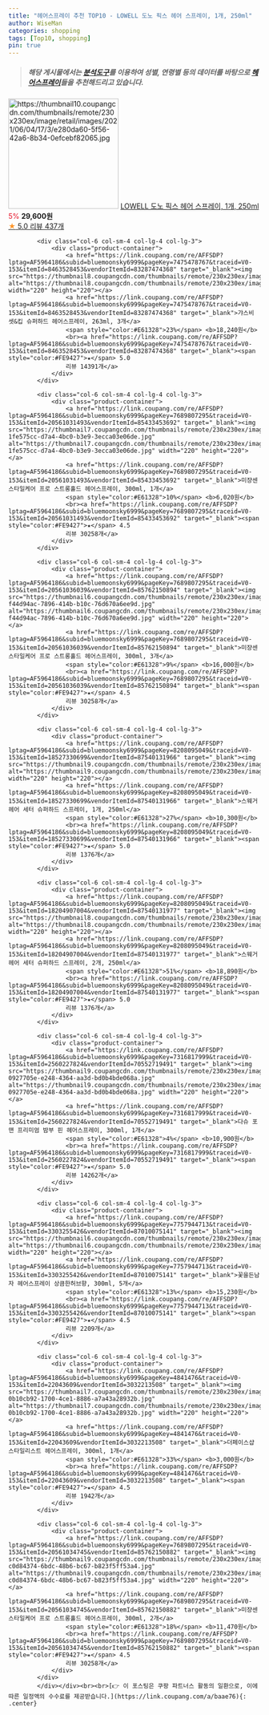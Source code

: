```yaml
---
title: "헤어스프레이 추천 TOP10 - LOWELL 도노 픽스 헤어 스프레이, 1개, 250ml"
author: WiseMan
categories: shopping
tags: [Top10, shopping]
pin: true
---
```


> ##### 해당 게시물에서는 [**분석도구**](https://itemscout.io/)를 이용하여 **성별**, **연령별** 등의 데이터를 바탕으로 [**헤어스프레이**](https://link.coupang.com/a/baae76)들을 추천해드리고 있습니다.
<div class="container"><div class="row">
            <div class="col-6 col-sm-4 col-lg-4 col-lg-3">
                <div class="product-container">
                    <a href="https://link.coupang.com/re/AFFSDP?lptag=AF5964186&subid=bluemoonsky6999&pageKey=5625693706&traceid=V0-153&itemId=9133827005&vendorItemId=76419828408" target="_blank"><img src="https://thumbnail10.coupangcdn.com/thumbnails/remote/230x230ex/image/retail/images/2021/06/04/17/3/e280da60-5f56-42a6-8b34-0efcebf82065.jpg" alt="https://thumbnail10.coupangcdn.com/thumbnails/remote/230x230ex/image/retail/images/2021/06/04/17/3/e280da60-5f56-42a6-8b34-0efcebf82065.jpg" width="220" height="220"></a>
                    <a href="https://link.coupang.com/re/AFFSDP?lptag=AF5964186&subid=bluemoonsky6999&pageKey=5625693706&traceid=V0-153&itemId=9133827005&vendorItemId=76419828408" target="_blank">LOWELL 도노 픽스 헤어 스프레이, 1개, 250ml</a>
                    <span style="color:#E61328">5%</span> <b>29,600원</b>
                    <br><a href="https://link.coupang.com/re/AFFSDP?lptag=AF5964186&subid=bluemoonsky6999&pageKey=5625693706&traceid=V0-153&itemId=9133827005&vendorItemId=76419828408" target="_blank"><span style="color:#FE9427">★</span> 5.0
                    리뷰 437개</a>
                </div>
            </div>
            
            <div class="col-6 col-sm-4 col-lg-4 col-lg-3">
                <div class="product-container">
                    <a href="https://link.coupang.com/re/AFFSDP?lptag=AF5964186&subid=bluemoonsky6999&pageKey=7475478767&traceid=V0-153&itemId=8463528453&vendorItemId=83287474368" target="_blank"><img src="https://thumbnail8.coupangcdn.com/thumbnails/remote/230x230ex/image/vendor_inventory/1d59/d1fd41f4dfd534236f84ae201bf17b3c72cc090292f209dc264845d3a789.jpg" alt="https://thumbnail8.coupangcdn.com/thumbnails/remote/230x230ex/image/vendor_inventory/1d59/d1fd41f4dfd534236f84ae201bf17b3c72cc090292f209dc264845d3a789.jpg" width="220" height="220"></a>
                    <a href="https://link.coupang.com/re/AFFSDP?lptag=AF5964186&subid=bluemoonsky6999&pageKey=7475478767&traceid=V0-153&itemId=8463528453&vendorItemId=83287474368" target="_blank">갸스비 셋&킵 슈퍼하드 헤어스프레이, 263ml, 3개</a>
                    <span style="color:#E61328">23%</span> <b>18,240원</b>
                    <br><a href="https://link.coupang.com/re/AFFSDP?lptag=AF5964186&subid=bluemoonsky6999&pageKey=7475478767&traceid=V0-153&itemId=8463528453&vendorItemId=83287474368" target="_blank"><span style="color:#FE9427">★</span> 5.0
                    리뷰 14391개</a>
                </div>
            </div>
            
            <div class="col-6 col-sm-4 col-lg-4 col-lg-3">
                <div class="product-container">
                    <a href="https://link.coupang.com/re/AFFSDP?lptag=AF5964186&subid=bluemoonsky6999&pageKey=7689807295&traceid=V0-153&itemId=20561031493&vendorItemId=85433453692" target="_blank"><img src="https://thumbnail7.coupangcdn.com/thumbnails/remote/230x230ex/image/retail/images/197508554413327-1fe575cc-d7a4-4bc0-b3e9-3ecca03e06de.jpg" alt="https://thumbnail7.coupangcdn.com/thumbnails/remote/230x230ex/image/retail/images/197508554413327-1fe575cc-d7a4-4bc0-b3e9-3ecca03e06de.jpg" width="220" height="220"></a>
                    <a href="https://link.coupang.com/re/AFFSDP?lptag=AF5964186&subid=bluemoonsky6999&pageKey=7689807295&traceid=V0-153&itemId=20561031493&vendorItemId=85433453692" target="_blank">미쟝센 스타일케어 프로 스트롱홀드 헤어스프레이, 300ml, 1개</a>
                    <span style="color:#E61328">10%</span> <b>6,020원</b>
                    <br><a href="https://link.coupang.com/re/AFFSDP?lptag=AF5964186&subid=bluemoonsky6999&pageKey=7689807295&traceid=V0-153&itemId=20561031493&vendorItemId=85433453692" target="_blank"><span style="color:#FE9427">★</span> 4.5
                    리뷰 30258개</a>
                </div>
            </div>
            
            <div class="col-6 col-sm-4 col-lg-4 col-lg-3">
                <div class="product-container">
                    <a href="https://link.coupang.com/re/AFFSDP?lptag=AF5964186&subid=bluemoonsky6999&pageKey=7689807295&traceid=V0-153&itemId=20561036039&vendorItemId=85762150894" target="_blank"><img src="https://thumbnail6.coupangcdn.com/thumbnails/remote/230x230ex/image/retail/images/561170622138257-f44d94ac-7896-414b-b10c-76d670a6ee9d.jpg" alt="https://thumbnail6.coupangcdn.com/thumbnails/remote/230x230ex/image/retail/images/561170622138257-f44d94ac-7896-414b-b10c-76d670a6ee9d.jpg" width="220" height="220"></a>
                    <a href="https://link.coupang.com/re/AFFSDP?lptag=AF5964186&subid=bluemoonsky6999&pageKey=7689807295&traceid=V0-153&itemId=20561036039&vendorItemId=85762150894" target="_blank">미쟝센 스타일케어 프로 스트롱홀드 헤어스프레이, 300ml, 3개</a>
                    <span style="color:#E61328">9%</span> <b>16,000원</b>
                    <br><a href="https://link.coupang.com/re/AFFSDP?lptag=AF5964186&subid=bluemoonsky6999&pageKey=7689807295&traceid=V0-153&itemId=20561036039&vendorItemId=85762150894" target="_blank"><span style="color:#FE9427">★</span> 4.5
                    리뷰 30258개</a>
                </div>
            </div>
            
            <div class="col-6 col-sm-4 col-lg-4 col-lg-3">
                <div class="product-container">
                    <a href="https://link.coupang.com/re/AFFSDP?lptag=AF5964186&subid=bluemoonsky6999&pageKey=8208095049&traceid=V0-153&itemId=18527330699&vendorItemId=87540131966" target="_blank"><img src="https://thumbnail9.coupangcdn.com/thumbnails/remote/230x230ex/image/vendor_inventory/450c/111f4745173b3fe2f0118dc62d9b5c5da46f7b005e3f4dc911c2e825ca3e.jpg" alt="https://thumbnail9.coupangcdn.com/thumbnails/remote/230x230ex/image/vendor_inventory/450c/111f4745173b3fe2f0118dc62d9b5c5da46f7b005e3f4dc911c2e825ca3e.jpg" width="220" height="220"></a>
                    <a href="https://link.coupang.com/re/AFFSDP?lptag=AF5964186&subid=bluemoonsky6999&pageKey=8208095049&traceid=V0-153&itemId=18527330699&vendorItemId=87540131966" target="_blank">스웨거 헤어 세터 슈퍼하드 스프레이, 1개, 250ml</a>
                    <span style="color:#E61328">27%</span> <b>10,300원</b>
                    <br><a href="https://link.coupang.com/re/AFFSDP?lptag=AF5964186&subid=bluemoonsky6999&pageKey=8208095049&traceid=V0-153&itemId=18527330699&vendorItemId=87540131966" target="_blank"><span style="color:#FE9427">★</span> 5.0
                    리뷰 1376개</a>
                </div>
            </div>
            
            <div class="col-6 col-sm-4 col-lg-4 col-lg-3">
                <div class="product-container">
                    <a href="https://link.coupang.com/re/AFFSDP?lptag=AF5964186&subid=bluemoonsky6999&pageKey=8208095049&traceid=V0-153&itemId=18204907004&vendorItemId=87540131977" target="_blank"><img src="https://thumbnail8.coupangcdn.com/thumbnails/remote/230x230ex/image/vendor_inventory/14d9/344688d22414d2232d7fc227fec2733c535b06cb02d9cfd15063dd0c5ef7.jpg" alt="https://thumbnail8.coupangcdn.com/thumbnails/remote/230x230ex/image/vendor_inventory/14d9/344688d22414d2232d7fc227fec2733c535b06cb02d9cfd15063dd0c5ef7.jpg" width="220" height="220"></a>
                    <a href="https://link.coupang.com/re/AFFSDP?lptag=AF5964186&subid=bluemoonsky6999&pageKey=8208095049&traceid=V0-153&itemId=18204907004&vendorItemId=87540131977" target="_blank">스웨거 헤어 세터 슈퍼하드 스프레이, 2개, 250ml</a>
                    <span style="color:#E61328">51%</span> <b>18,890원</b>
                    <br><a href="https://link.coupang.com/re/AFFSDP?lptag=AF5964186&subid=bluemoonsky6999&pageKey=8208095049&traceid=V0-153&itemId=18204907004&vendorItemId=87540131977" target="_blank"><span style="color:#FE9427">★</span> 5.0
                    리뷰 1376개</a>
                </div>
            </div>
            
            <div class="col-6 col-sm-4 col-lg-4 col-lg-3">
                <div class="product-container">
                    <a href="https://link.coupang.com/re/AFFSDP?lptag=AF5964186&subid=bluemoonsky6999&pageKey=7316817999&traceid=V0-153&itemId=2560227824&vendorItemId=70552719491" target="_blank"><img src="https://thumbnail9.coupangcdn.com/thumbnails/remote/230x230ex/image/retail/images/13745872385703788-0927705e-e248-4364-aa3d-bd0b4bde068a.jpg" alt="https://thumbnail9.coupangcdn.com/thumbnails/remote/230x230ex/image/retail/images/13745872385703788-0927705e-e248-4364-aa3d-bd0b4bde068a.jpg" width="220" height="220"></a>
                    <a href="https://link.coupang.com/re/AFFSDP?lptag=AF5964186&subid=bluemoonsky6999&pageKey=7316817999&traceid=V0-153&itemId=2560227824&vendorItemId=70552719491" target="_blank">다슈 포 맨 프리미엄 밤부 핀 헤어스프레이, 300ml, 1개</a>
                    <span style="color:#E61328">4%</span> <b>10,900원</b>
                    <br><a href="https://link.coupang.com/re/AFFSDP?lptag=AF5964186&subid=bluemoonsky6999&pageKey=7316817999&traceid=V0-153&itemId=2560227824&vendorItemId=70552719491" target="_blank"><span style="color:#FE9427">★</span> 5.0
                    리뷰 14262개</a>
                </div>
            </div>
            
            <div class="col-6 col-sm-4 col-lg-4 col-lg-3">
                <div class="product-container">
                    <a href="https://link.coupang.com/re/AFFSDP?lptag=AF5964186&subid=bluemoonsky6999&pageKey=7757944713&traceid=V0-153&itemId=3303255426&vendorItemId=87010075141" target="_blank"><img src="https://thumbnail6.coupangcdn.com/thumbnails/remote/230x230ex/image/vendor_inventory/c1a5/ff302c1580a26d2869cc4333f7c57c999f1f88c8efee2f56895915469a87.jpg" alt="https://thumbnail6.coupangcdn.com/thumbnails/remote/230x230ex/image/vendor_inventory/c1a5/ff302c1580a26d2869cc4333f7c57c999f1f88c8efee2f56895915469a87.jpg" width="220" height="220"></a>
                    <a href="https://link.coupang.com/re/AFFSDP?lptag=AF5964186&subid=bluemoonsky6999&pageKey=7757944713&traceid=V0-153&itemId=3303255426&vendorItemId=87010075141" target="_blank">꽃을든남자 헤어스프레이 상큼한허브향, 300ml, 5개</a>
                    <span style="color:#E61328">13%</span> <b>15,230원</b>
                    <br><a href="https://link.coupang.com/re/AFFSDP?lptag=AF5964186&subid=bluemoonsky6999&pageKey=7757944713&traceid=V0-153&itemId=3303255426&vendorItemId=87010075141" target="_blank"><span style="color:#FE9427">★</span> 4.5
                    리뷰 2209개</a>
                </div>
            </div>
            
            <div class="col-6 col-sm-4 col-lg-4 col-lg-3">
                <div class="product-container">
                    <a href="https://link.coupang.com/re/AFFSDP?lptag=AF5964186&subid=bluemoonsky6999&pageKey=4841476&traceid=V0-153&itemId=22043609&vendorItemId=3032213508" target="_blank"><img src="https://thumbnail7.coupangcdn.com/thumbnails/remote/230x230ex/image/retail/images/56476242815565-0b10cb92-1700-4ce1-8886-a7a43a28932b.jpg" alt="https://thumbnail7.coupangcdn.com/thumbnails/remote/230x230ex/image/retail/images/56476242815565-0b10cb92-1700-4ce1-8886-a7a43a28932b.jpg" width="220" height="220"></a>
                    <a href="https://link.coupang.com/re/AFFSDP?lptag=AF5964186&subid=bluemoonsky6999&pageKey=4841476&traceid=V0-153&itemId=22043609&vendorItemId=3032213508" target="_blank">더페이스샵 스타일리스트 헤어스프레이, 300ml, 1개</a>
                    <span style="color:#E61328">33%</span> <b>3,000원</b>
                    <br><a href="https://link.coupang.com/re/AFFSDP?lptag=AF5964186&subid=bluemoonsky6999&pageKey=4841476&traceid=V0-153&itemId=22043609&vendorItemId=3032213508" target="_blank"><span style="color:#FE9427">★</span> 4.5
                    리뷰 1942개</a>
                </div>
            </div>
            
            <div class="col-6 col-sm-4 col-lg-4 col-lg-3">
                <div class="product-container">
                    <a href="https://link.coupang.com/re/AFFSDP?lptag=AF5964186&subid=bluemoonsky6999&pageKey=7689807295&traceid=V0-153&itemId=20561034745&vendorItemId=85762150882" target="_blank"><img src="https://thumbnail9.coupangcdn.com/thumbnails/remote/230x230ex/image/retail/images/197693456375184-c0d84374-6bdc-48b6-bc67-b823f5ff53a4.jpg" alt="https://thumbnail9.coupangcdn.com/thumbnails/remote/230x230ex/image/retail/images/197693456375184-c0d84374-6bdc-48b6-bc67-b823f5ff53a4.jpg" width="220" height="220"></a>
                    <a href="https://link.coupang.com/re/AFFSDP?lptag=AF5964186&subid=bluemoonsky6999&pageKey=7689807295&traceid=V0-153&itemId=20561034745&vendorItemId=85762150882" target="_blank">미쟝센 스타일케어 프로 스트롱홀드 헤어스프레이, 300ml, 2개</a>
                    <span style="color:#E61328">18%</span> <b>11,470원</b>
                    <br><a href="https://link.coupang.com/re/AFFSDP?lptag=AF5964186&subid=bluemoonsky6999&pageKey=7689807295&traceid=V0-153&itemId=20561034745&vendorItemId=85762150882" target="_blank"><span style="color:#FE9427">★</span> 4.5
                    리뷰 30258개</a>
                </div>
            </div>
            </div></div><br><br>[👉 이 포스팅은 쿠팡 파트너스 활동의 일환으로, 이에 따른 일정액의 수수료를 제공받습니다.](https://link.coupang.com/a/baae76){: .center}
